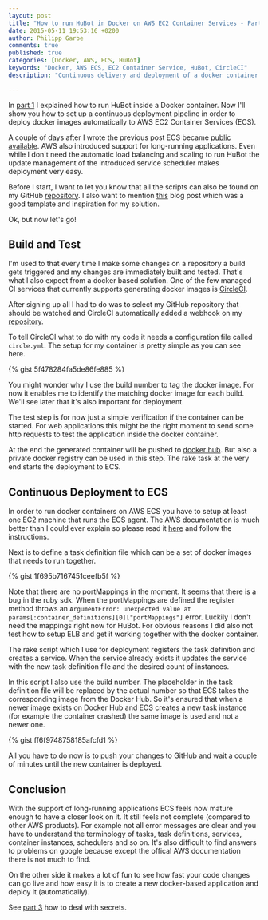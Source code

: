 ```yaml
---
layout: post
title: "How to run HuBot in Docker on AWS EC2 Container Services - Part 2"
date: 2015-05-11 19:53:16 +0200
author: Philipp Garbe
comments: true
published: true
categories: [Docker, AWS, ECS, HuBot]
keywords: "Docker, AWS ECS, EC2 Container Service, HuBot, CircleCI"
description: "Continuous delivery and deployment of a docker container to AWS EC2 Container Services ECS"

---
```

In [part 1](http://pgarbe.github.io/blog/2015/03/24/how-to-run-hubot-in-docker-on-aws-ec2-container-services-part-1/) I explained how to run HuBot inside a Docker container. Now I'll show you how to set up a continuous deployment pipeline in order to deploy docker images automatically to AWS EC2 Container Services (ECS).


A couple of days after I wrote the previous post ECS became [public available](https://aws.amazon.com/blogs/aws/ec2-container-service-ready-for-production-use/). AWS also introduced support for long-running applications. Even while I don't need the automatic load balancing and scaling to run HuBot the update management of the introduced service scheduler makes deployment very easy.

Before I start, I want to let you know that all the scripts can also be found on my GitHub [repository](https://github.com/pgarbe/tatsu-hubot). I also want to mention [this](
https://blogs.aws.amazon.com/application-management/post/Tx32RHFZHXY6ME1/Set-up-a-build-pipeline-with-Jenkins-and-Amazon-ECS) blog post which was a good template and inspiration for my solution.

Ok, but now let's go!

## Build and Test
I'm used to that every time I make some changes on a repository a build gets triggered and my changes are immediately built and tested. That's what I also expect from a docker based solution. One of the few managed CI services that currently supports generating docker images is [CircleCI](https://circleci.com/).

After signing up all I had to do was to select my GitHub repository that should be watched and CircleCI automatically added a webhook on my [repository](https://circleci.com/gh/pgarbe/tatsu-hubot).

To tell CircleCI what to do with my code it needs a configuration file called `circle.yml`. The setup for my container is pretty simple as you can see here.

{% gist 5f478284fa5de86fe885 %}

You might wonder why I use the build number to tag the docker image. For now it enables me to identify the matching docker image for each build. We'll see later that it's also important for deployment.

The test step is for now just a simple verification if the container can be started. For web applications this might be the right moment to send some http requests to test the application inside the docker container.

At the end the generated container will be pushed to [docker hub](https://registry.hub.docker.com/u/pgarbe/tatsu-hubot/). But also a private docker registry can be used in this step. The rake task at the very end starts the deployment to ECS.

## Continuous Deployment to ECS
In order to run docker containers on AWS ECS you have to setup at least one EC2 machine that runs the ECS agent. The AWS documentation is much better than I could ever explain so please read it [here](http://docs.aws.amazon.com/AmazonECS/latest/developerguide/ECS_GetStarted.html) and follow the instructions.

Next is to define a task definition file which can be a set of docker images that needs to run together.

{% gist 1f695b7167451ceefb5f %}

Note that there are no portMappings in the moment. It seems that there is a bug in the ruby sdk. When the portMappings are defined the register method throws an `ArgumentError: unexpected value at params[:container_definitions][0]["portMappings"]` error. Luckily I don't need the mappings right now for HuBot. For obvious reasons I did also not test how to setup ELB and get it working together with the docker container.


The rake script which I use for deployment registers the task definition and creates a service. When the service already exists it updates the service with the new task definition file and the desired count of instances.

In this script I also use the build number. The placeholder in the task definition file will be replaced by the actual number so that ECS takes the corresponding image from the Docker Hub. So it's ensured that when a newer image exists on Docker Hub and ECS creates a new task instance (for example the container crashed) the same image is used and not a newer one.

{% gist ff6f9748758185afcfd1 %}

All you have to do now is to push your changes to GitHub and wait a couple of minutes until the new container is deployed.


## Conclusion
With the support of long-running applications ECS feels now mature enough to have a closer look on it. It still feels not complete (compared to other AWS products). For example not all error messages are clear and you have to understand the terminology of tasks, task definitions, services, container instances, schedulers and so on. It's also difficult to find answers to problems on google because except the offical AWS documentation there is not much to find.

On the other side it makes a lot of fun to see how fast your code changes can go live and how easy it is to create a new docker-based application and deploy it (automatically).

See [part 3](http://pgarbe.github.io/blog/2015/07/10/how-to-run-hubot-in-docker-on-aws-ec2-container-services-part-3/) how to deal with secrets.
